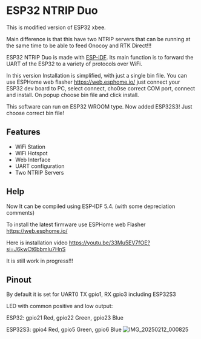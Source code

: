 # ESP32 NTRIP Duo
This is modified version of ESP32 xbee.

Main difference is that this have two NTRIP servers that can be running at the same time to be able to feed Onocoy and RTK Direct!!!

ESP32 NTRIP Duo is made with [ESP-IDF](https://github.com/espressif/esp-idf). Its main function is to forward the UART of the ESP32 to a variety of protocols over WiFi.

In this version Installation is simplified, with just a single bin file. You can use ESPHome web flasher https://web.esphome.io/ just connect your ESP32 dev board to PC, select connect, cho0se correct COM port, connect and install. On popup choose bin file and click install.

This software can run on ESP32 WROOM type. Now added ESP32S3! Just choose correct bin file!

## Features
- WiFi Station
- WiFi Hotspot
- Web Interface
- UART configuration
- Two NTRIP Servers


## Help
Now It can be compiled using ESP-IDF 5.4. (with some depreciation comments)

To install the latest firmware use ESPHome web Flasher https://web.esphome.io/

Here is installation video https://youtu.be/33Mu5EV7fOE?si=J6kwCt6bbmIu7HnS

It is still work in progress!!!

## Pinout
By default it is set for UART0 TX gpio1, RX gpio3 including ESP32S3

LED with common positive and low output:

ESP32: gpio21 Red, gpio22 Green, gpio23 Blue

ESP32S3: gpio4 Red, gpio5 Green, gpio6 Blue
![IMG_20250212_000825](https://github.com/user-attachments/assets/f17d28dc-4bc7-4647-8311-7a1c44526d17)
